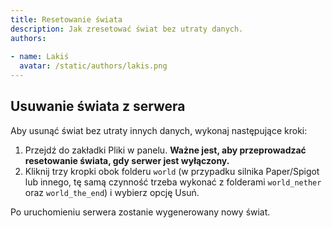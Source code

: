```yaml
---
title: Resetowanie świata
description: Jak zresetować świat bez utraty danych.
authors:
  
- name: Lakiś
  avatar: /static/authors/lakis.png
---
```

## Usuwanie świata z serwera
Aby usunąć świat bez utraty innych danych, wykonaj następujące kroki:
1. Przejdź do zakładki Pliki w panelu. __Ważne jest, aby przeprowadzać resetowanie świata, gdy serwer jest wyłączony.__
2. Kliknij trzy kropki obok folderu `world` (w przypadku silnika Paper/Spigot lub innego, tę samą czynność trzeba wykonać z folderami `world_nether` oraz `world_the_end`) i wybierz opcję Usuń.

Po uruchomieniu serwera zostanie wygenerowany nowy świat.

